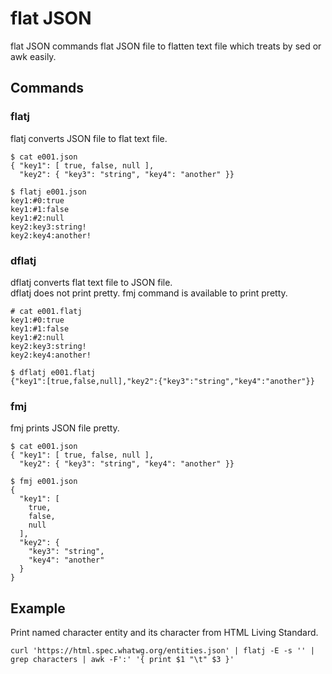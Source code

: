 # flat JSON

flat JSON commands flat JSON file to flatten text file which treats by sed or awk easily.

## Commands

### flatj

flatj converts JSON file to flat text file.

```
$ cat e001.json
{ "key1": [ true, false, null ],
  "key2": { "key3": "string", "key4": "another" }}

$ flatj e001.json
key1:#0:true
key1:#1:false
key1:#2:null
key2:key3:string!
key2:key4:another!
```

### dflatj

dflatj converts flat text file to JSON file.  
dflatj does not print pretty. fmj command is available to print pretty.

```
# cat e001.flatj
key1:#0:true
key1:#1:false
key1:#2:null
key2:key3:string!
key2:key4:another!

$ dflatj e001.flatj
{"key1":[true,false,null],"key2":{"key3":"string","key4":"another"}}
```
### fmj

fmj prints JSON file pretty.

```
$ cat e001.json
{ "key1": [ true, false, null ],
  "key2": { "key3": "string", "key4": "another" }}

$ fmj e001.json
{
  "key1": [
    true,
    false,
    null
  ],
  "key2": {
    "key3": "string",
    "key4": "another"
  }
}
```

## Example

Print named character entity and its character from HTML Living Standard.

```
curl 'https://html.spec.whatwg.org/entities.json' | flatj -E -s '' | grep characters | awk -F':' '{ print $1 "\t" $3 }'
```

